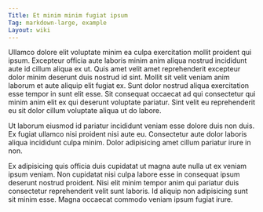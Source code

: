 ```yaml
---
Title: Et minim minim fugiat ipsum
Tag: markdown-large, example
Layout: wiki
---
```

Ullamco dolore elit voluptate minim ea culpa exercitation mollit proident qui ipsum. Excepteur officia aute laboris minim anim aliqua nostrud incididunt aute id cillum aliqua ex ut. Quis amet velit amet reprehenderit excepteur dolor minim deserunt duis nostrud id sint. Mollit sit velit veniam anim laborum et aute aliquip elit fugiat ex. Sunt dolor nostrud aliqua exercitation esse tempor in sunt elit esse. Sit consequat occaecat ad qui consectetur qui minim anim elit ex qui deserunt voluptate pariatur. Sint velit eu reprehenderit eu sit dolor cillum voluptate aliqua ut do labore.

Ut laborum eiusmod id pariatur incididunt veniam esse dolore duis non duis. Ex fugiat ullamco nisi proident nisi aute eu. Consectetur aute dolor laboris aliqua incididunt culpa minim. Dolor adipisicing amet cillum pariatur irure in non.

Ex adipisicing quis officia duis cupidatat ut magna aute nulla ut ex veniam ipsum veniam. Non cupidatat nisi culpa labore esse in consequat ipsum deserunt nostrud proident. Nisi elit minim tempor anim qui pariatur duis consectetur reprehenderit velit sunt laboris. Id aliquip non adipisicing sunt sit minim esse. Magna occaecat commodo veniam ipsum fugiat irure.